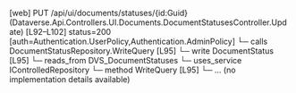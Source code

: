 [web] PUT /api/ui/documents/statuses/{id:Guid}  (Dataverse.Api.Controllers.UI.Documents.DocumentStatusesController.Update)  [L92–L102] status=200 [auth=Authentication.UserPolicy,Authentication.AdminPolicy]
  └─ calls DocumentStatusRepository.WriteQuery [L95]
  └─ write DocumentStatus [L95]
    └─ reads_from DVS_DocumentStatuses
  └─ uses_service IControlledRepository<DocumentStatus>
    └─ method WriteQuery [L95]
      └─ ... (no implementation details available)

